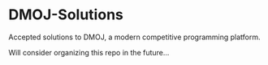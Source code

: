 # DMOJ-Solutions
Accepted solutions to DMOJ, a modern competitive programming platform.

Will consider organizing this repo in the future...
